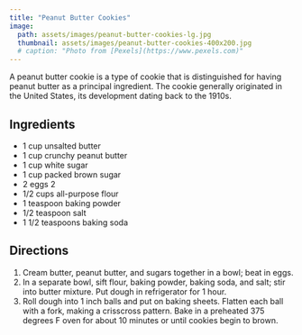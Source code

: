 ```yaml
---
title: "Peanut Butter Cookies"
image:
  path: assets/images/peanut-butter-cookies-lg.jpg
  thumbnail: assets/images/peanut-butter-cookies-400x200.jpg
  # caption: "Photo from [Pexels](https://www.pexels.com)"
---
```


A peanut butter cookie is a type of cookie that is distinguished for having peanut butter as a principal ingredient. The cookie generally originated in the United States, its development dating back to the 1910s.

## Ingredients

- 1 cup unsalted butter
- 1 cup crunchy peanut butter
- 1 cup white sugar
- 1 cup packed brown sugar
- 2 eggs 2
- 1/2 cups all-purpose flour
- 1 teaspoon baking powder
- 1/2 teaspoon salt
- 1 1/2 teaspoons baking soda

## Directions

1. Cream butter, peanut butter, and sugars together in a bowl; beat in eggs.
2. In a separate bowl, sift flour, baking powder, baking soda, and salt; stir into butter mixture. Put dough in refrigerator for 1 hour.
3. Roll dough into 1 inch balls and put on baking sheets. Flatten each ball with a fork, making a crisscross pattern. Bake in a preheated 375 degrees F oven for about 10 minutes or until cookies begin to brown.
